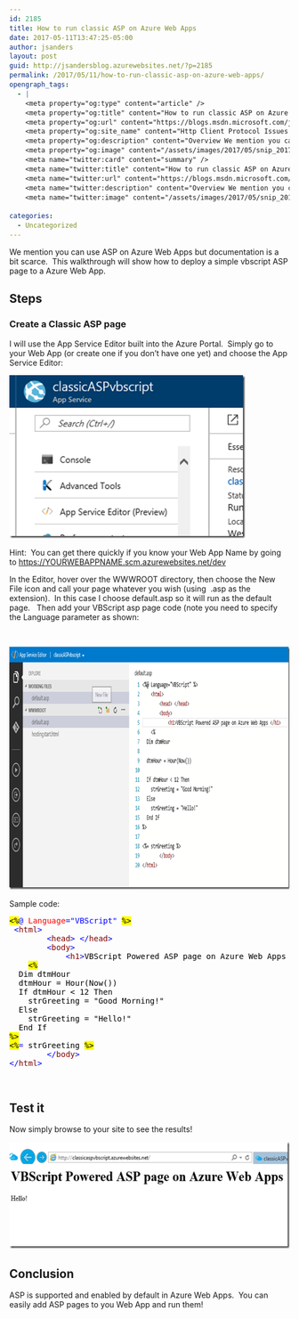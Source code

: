 ```yaml
---
id: 2185
title: How to run classic ASP on Azure Web Apps
date: 2017-05-11T13:47:25-05:00
author: jsanders
layout: post
guid: http://jsandersblog.azurewebsites.net/?p=2185
permalink: /2017/05/11/how-to-run-classic-asp-on-azure-web-apps/
opengraph_tags:
  - |
    <meta property="og:type" content="article" />
    <meta property="og:title" content="How to run classic ASP on Azure Web Apps" />
    <meta property="og:url" content="https://blogs.msdn.microsoft.com/jpsanders/2017/05/11/how-to-run-classic-asp-on-azure-web-apps/" />
    <meta property="og:site_name" content="Http Client Protocol Issues (and other fun stuff I support)" />
    <meta property="og:description" content="Overview We mention you can use ASP on Azure Web Apps but documentation is a bit scarce.&nbsp; This walkthrough will show how to deploy a simple vbscript ASP page to a Azure Web App. Steps Create a Classic ASP page I will use the App Service Editor built into the Azure Portal.&nbsp; Simply go to..." />
    <meta property="og:image" content="/assets/images/2017/05/snip_20170511085109_thumb.png" />
    <meta name="twitter:card" content="summary" />
    <meta name="twitter:title" content="How to run classic ASP on Azure Web Apps" />
    <meta name="twitter:url" content="https://blogs.msdn.microsoft.com/jpsanders/2017/05/11/how-to-run-classic-asp-on-azure-web-apps/" />
    <meta name="twitter:description" content="Overview We mention you can use ASP on Azure Web Apps but documentation is a bit scarce.&nbsp; This walkthrough will show how to deploy a simple vbscript ASP page to a Azure Web App. Steps Create a Classic ASP page I will use the App Service Editor built into the Azure Portal.&nbsp; Simply go to..." />
    <meta name="twitter:image" content="/assets/images/2017/05/snip_20170511085109_thumb.png" />
    
categories:
  - Uncategorized
---
```



We mention you can use ASP on Azure Web Apps but documentation is a bit scarce.&nbsp; This walkthrough will show how to deploy a simple vbscript ASP page to a Azure Web App.

## Steps

### Create a Classic ASP page

I will use the App Service Editor built into the Azure Portal.&nbsp; Simply go to your Web App (or create one if you don’t have one yet) and choose the App Service Editor:

[<img loading="lazy" title="snip_20170511085109" style="border-left-width: 0px;border-right-width: 0px;border-bottom-width: 0px;padding-top: 0px;padding-left: 0px;padding-right: 0px;border-top-width: 0px" border="0" alt="snip_20170511085109" src="/assets/images/2017/05/snip_20170511085109_thumb.png" width="424" height="293" />](/assets/images/2017/05/snip_20170511085109.png)

Hint:&nbsp; You can get there quickly if you know your Web App Name by going to https://YOURWEBAPPNAME.scm.azurewebsites.net/dev 

In the Editor, hover over the WWWROOT directory, then choose the New File icon and call your page whatever you wish (using&nbsp; .asp as the extension).&nbsp; In this case I choose default.asp so it will run as the default page.&nbsp;&nbsp; Then add your VBScript asp page code (note you need to specify the Language parameter as shown:

&nbsp;

[<img loading="lazy" title="snip_20170511085403" style="border-left-width: 0px;border-right-width: 0px;border-bottom-width: 0px;padding-top: 0px;padding-left: 0px;padding-right: 0px;border-top-width: 0px" border="0" alt="snip_20170511085403" src="/assets/images/2017/05/snip_20170511085403_thumb.png" width="914" height="436" />](/assets/images/2017/05/snip_20170511085403.png)

Sample code:

<pre class="code"><span style="background: yellow;color: black">&lt;%</span><span style="color: blue">@ </span><span style="color: red">Language</span><span style="color: blue">="VBScript" </span><span style="background: yellow;color: black">%&gt;
</span><span style="color: black"> </span><span style="color: blue">&lt;</span><span style="color: maroon">html</span><span style="color: blue">&gt;
        &lt;</span><span style="color: maroon">head</span><span style="color: blue">&gt; &lt;/</span><span style="color: maroon">head</span><span style="color: blue">&gt;
        &lt;</span><span style="color: maroon">body</span><span style="color: blue">&gt;
            &lt;</span><span style="color: maroon">h1</span><span style="color: blue">&gt;</span><span style="color: black">VBScript Powered ASP page on Azure Web Apps </span><span style="color: blue">&lt;/</span><span style="color: maroon">h1</span><span style="color: blue">&gt;
    </span><span style="background: yellow;color: black">&lt;%</span><span style="color: black">
  Dim dtmHour
  dtmHour = Hour(Now())
  If dtmHour &lt; 12 Then
    strGreeting = "Good Morning!"
  Else
    strGreeting = "Hello!"
  End If
</span><span style="background: yellow;color: black">%&gt;</span><span style="color: black">
</span><span style="background: yellow;color: black">&lt;%</span><span style="color: blue">= </span><span style="color: black">strGreeting </span><span style="background: yellow;color: black">%&gt;</span><span style="color: black">
        </span><span style="color: blue">&lt;/</span><span style="color: maroon">body</span><span style="color: blue">&gt;
&lt;/</span><span style="color: maroon">html</span><span style="color: blue">&gt;</span></pre>

&nbsp;

## 

## Test it

Now simply browse to your site to see the results!

[<img loading="lazy" title="snip_20170511085701" style="border-left-width: 0px;border-right-width: 0px;border-bottom-width: 0px;padding-top: 0px;padding-left: 0px;padding-right: 0px;border-top-width: 0px" border="0" alt="snip_20170511085701" src="/assets/images/2017/05/snip_20170511085701_thumb.png" width="560" height="192" />](/assets/images/2017/05/snip_20170511085701.png)

## 

## Conclusion

ASP is supported and enabled by default in Azure Web Apps.&nbsp; You can easily add ASP pages to you Web App and run them!